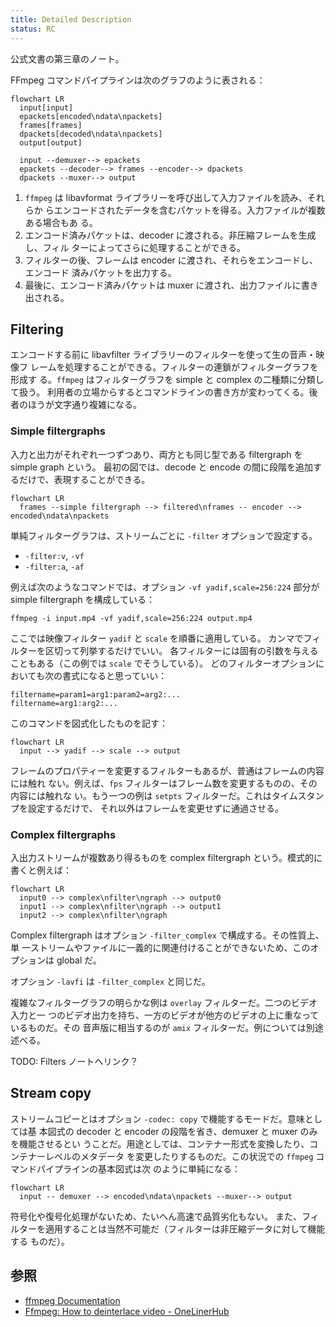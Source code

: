 ```yaml
---
title: Detailed Description
status: RC
---
```


公式文書の第三章のノート。

FFmpeg コマンドパイプラインは次のグラフのように表される：

```mermaid
flowchart LR
  input[input]
  epackets[encoded\ndata\npackets]
  frames[frames]
  dpackets[decoded\ndata\npackets]
  output[output]

  input --demuxer--> epackets
  epackets --decoder--> frames --encoder--> dpackets
  dpackets --muxer--> output
```

1. `ffmpeg` は libavformat ライブラリーを呼び出して入力ファイルを読み、それらか
   らエンコードされたデータを含むパケットを得る。入力ファイルが複数ある場合もあ
   る。
2. エンコード済みパケットは、decoder に渡される。非圧縮フレームを生成し、フィル
   ターによってさらに処理することができる。
3. フィルターの後、フレームは encoder に渡され、それらをエンコードし、エンコード
   済みパケットを出力する。
4. 最後に、エンコード済みパケットは muxer に渡され、出力ファイルに書き出される。

## Filtering

エンコードする前に libavfilter ライブラリーのフィルターを使って生の音声・映像フ
レームを処理することができる。フィルターの連鎖がフィルターグラフを形成す
る。`ffmpeg` はフィルターグラフを simple と complex の二種類に分類して扱う。
利用者の立場からするとコマンドラインの書き方が変わってくる。後者のほうが文字通り複雑になる。

### Simple filtergraphs

入力と出力がそれぞれ一つずつあり、両方とも同じ型である filtergraph を simple graph という。
最初の図では、decode と encode の間に段階を追加するだけで、表現することができる。

```mermaid
flowchart LR
  frames --simple filtergraph --> filtered\nframes -- encoder --> encoded\ndata\npackets
```

単純フィルターグラフは、ストリームごとに `-filter` オプションで設定する。

* `-filter:v`, `-vf`
* `-filter:a`, `-af`

例えば次のようなコマンドでは、オプション `-vf yadif,scale=256:224` 部分が simple
filtergraph を構成している：

```console
ffmpeg -i input.mp4 -vf yadif,scale=256:224 output.mp4
```

ここでは映像フィルター `yadif` と `scale` を順番に適用している。
カンマでフィルターを区切って列挙するだけでいい。
各フィルターには固有の引数を与えることもある（この例では `scale` でそうしている）。
どのフィルターオプションにおいても次の書式になると思っていい：

```text
filtername=param1=arg1:param2=arg2:...
filtername=arg1:arg2:...
```

このコマンドを図式化したものを記す：

```mermaid
flowchart LR
  input --> yadif --> scale --> output
```

フレームのプロパティーを変更するフィルターもあるが、普通はフレームの内容には触れ
ない。例えば、`fps` フィルターはフレーム数を変更するものの、その内容には触れな
い。もう一つの例は `setpts` フィルターだ。これはタイムスタンプを設定するだけで、
それ以外はフレームを変更せずに通過させる。

### Complex filtergraphs

入出力ストリームが複数あり得るものを complex filtergraph という。模式的に書くと例えば：

```mermaid
flowchart LR
  input0 --> complex\nfilter\ngraph --> output0
  input1 --> complex\nfilter\ngraph --> output1
  input2 --> complex\nfilter\ngraph
```

Complex filtergraph はオプション `-filter_complex` で構成する。その性質上、単
一ストリームやファイルに一義的に関連付けることができないため、このオプションは
global だ。

オプション `-lavfi` は `-filter_complex` と同じだ。

複雑なフィルターグラフの明らかな例は `overlay` フィルターだ。二つのビデオ入力と一
つのビデオ出力を持ち、一方のビデオが他方のビデオの上に重なっているものだ。その
音声版に相当するのが `amix` フィルターだ。例については別途述べる。

TODO: Filters ノートへリンク？

## Stream copy

ストリームコピーとはオプション `-codec: copy` で機能するモードだ。意味としては基
本図式の decoder と encoder の段階を省き、demuxer と muxer のみを機能させるとい
うことだ。用途としては、コンテナー形式を変換したり、コンテナーレベルのメタデータ
を変更したりするものだ。この状況での `ffmpeg` コマンドパイプラインの基本図式は次
のように単純になる：

```mermaid
flowchart LR
  input -- demuxer --> encoded\ndata\npackets --muxer--> output
```

符号化や復号化処理がないため、たいへん高速で品質劣化もない。
また、フィルターを適用することは当然不可能だ（フィルターは非圧縮データに対して機能する
ものだ）。

## 参照

* [ffmpeg Documentation](https://ffmpeg.org/ffmpeg.html)
* [Ffmpeg: How to deinterlace video - OneLinerHub](https://onelinerhub.com/ffmpeg/how-to-deinterlace-video)
